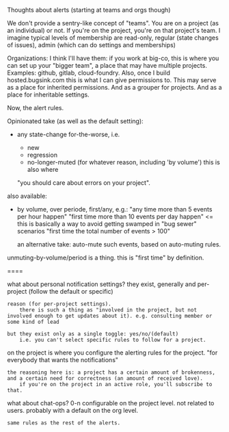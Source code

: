 Thoughts about alerts (starting at teams and orgs though)

We don't provide a sentry-like concept of "teams".
You are on a project (as an individual) or not. If you're on the project, you're on that project's team.
I imagine typical levels of membership are read-only, regular (state changes of issues), admin (which can do settings and memberships)

Organizations: I think I'll have them: if you work at big-co, this is where you can set up your "bigger team", a place that may have multiple projects.
Examples: github, gitlab, cloud-foundry.
Also, once I build hosted.bugsink.com this is what I can give permissions to.
This may serve as a place for inherited permissions. And as a grouper for projects. And as a place for inheritable settings.


Now, the alert rules.

Opinionated take (as well as the default setting):

* any state-change for-the-worse, i.e.
    * new
    * regression
    * no-longer-muted (for whatever reason, including 'by volume')
        this is also where 

    "you should care about errors on your project".

also available:

* by volume, over periode, first/any, e.g.:
    "any time more than 5 events per hour happen"
    "first time more than 10 events per day happen"      <= this is basically a way to avoid getting swamped in "bug sewer" scenarios
    "first time the total number of events > 100"

    an alternative take:
        auto-mute such events, based on auto-muting rules.


unmuting-by-volume/period is a thing.
    this is "first time" by definition.

====

what about personal notification settings?
    they exist, generally and
    per-project (follow the default or specific) 
        
    reason (for per-project settings).
        there is such a thing as "involved in the project, but not involved enough to get updates about it). e.g. consulting member or some kind of lead

    but they exist only as a single toggle: yes/no/(default)
        i.e. you can't select specific rules to follow for a project.


on the project is where you configure the alerting rules for the project.
    "for everybody that wants the notifications"

    the reasoning here is: a project has a certain amount of brokenness, and a certain need for correctness (an amount of received love).
        if you're on the project in an active role, you'll subscribe to that.


what about chat-ops?
    0-n configurable on the project level. not related to users.
        probably with a default on the org level.

    same rules as the rest of the alerts.
